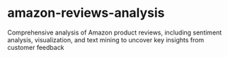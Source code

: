 # amazon-reviews-analysis
Comprehensive analysis of Amazon product reviews, including sentiment analysis, visualization, and text mining to uncover key insights from customer feedback
